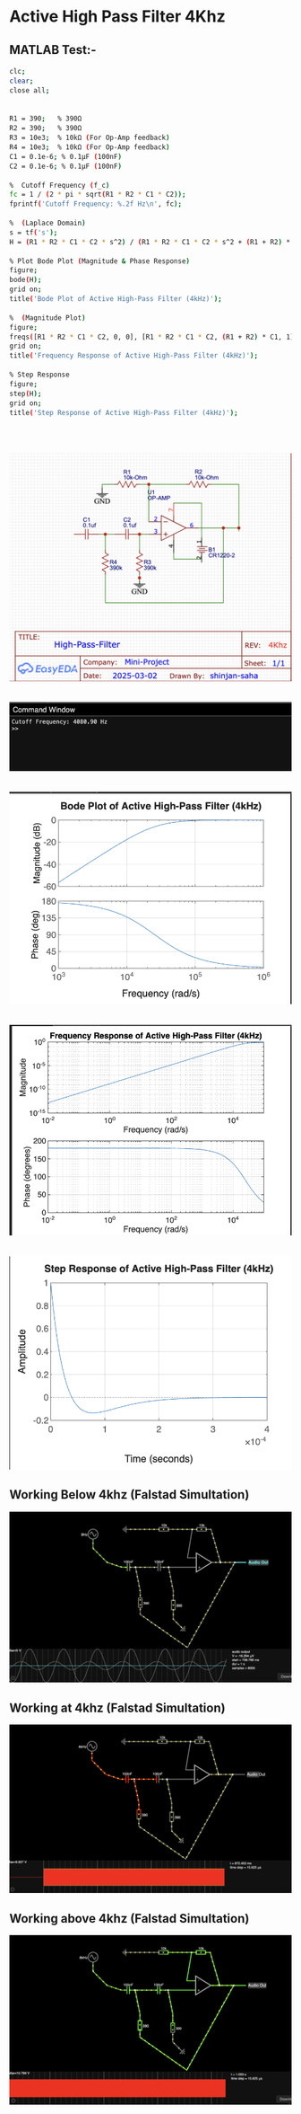 # Active High Pass Filter 4Khz

## MATLAB Test:-

```bash
clc; 
clear; 
close all;


R1 = 390;   % 390Ω
R2 = 390;   % 390Ω
R3 = 10e3;  % 10kΩ (For Op-Amp feedback)
R4 = 10e3;  % 10kΩ (For Op-Amp feedback)
C1 = 0.1e-6; % 0.1µF (100nF)
C2 = 0.1e-6; % 0.1µF (100nF)

%  Cutoff Frequency (f_c)
fc = 1 / (2 * pi * sqrt(R1 * R2 * C1 * C2));
fprintf('Cutoff Frequency: %.2f Hz\n', fc);

%  (Laplace Domain)
s = tf('s');
H = (R1 * R2 * C1 * C2 * s^2) / (R1 * R2 * C1 * C2 * s^2 + (R1 + R2) * C1 * s + 1);

% Plot Bode Plot (Magnitude & Phase Response)
figure;
bode(H);
grid on;
title('Bode Plot of Active High-Pass Filter (4kHz)');

%  (Magnitude Plot)
figure;
freqs([R1 * R2 * C1 * C2, 0, 0], [R1 * R2 * C1 * C2, (R1 + R2) * C1, 1]);
grid on;
title('Frequency Response of Active High-Pass Filter (4kHz)');

% Step Response
figure;
step(H);
grid on;
title('Step Response of Active High-Pass Filter (4kHz)');
```
<br>
<br>
<br>


<img src="./img/hpfckt.png">

<br>
<br>
<br>

<img src="./img/hpfcode.png">

<br>
<br>
<br>

<img src="./img/hpf1.png">

<br>
<br>
<br>

<img src ="./img/hpf2.png">

<br>
<br>
<br>

<img src="./img/hpf3.png">


## Working Below 4khz (Falstad Simultation)

<img src="./img/below4khz.png">

## Working at 4khz (Falstad Simultation)

<img src="./img/exactly4khz.png">

## Working above 4khz (Falstad Simultation)

<img src="./img/above4khz.png">